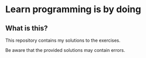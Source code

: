 # Learn programming is by doing

## What is this?
This repository contains my solutions to the exercises.

Be aware that the provided solutions may contain errors.

